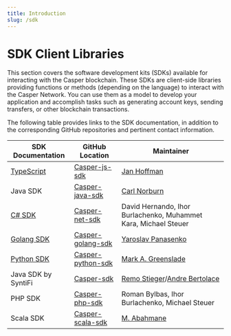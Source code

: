 ```yaml
---
title: Introduction
slug: /sdk
---
```


# SDK Client Libraries

This section covers the software development kits (SDKs) available for interacting with the Casper blockchain. These SDKs are client-side libraries providing functions or methods (depending on the language) to interact with the Casper Network. You can use them as a model to develop your application and accomplish tasks such as generating account keys, sending transfers, or other blockchain transactions.

The following table provides links to the SDK documentation, in addition to the corresponding GitHub repositories and pertinent contact information.

| SDK Documentation                                           | GitHub Location                                                             | Maintainer                                                                          |
|-------------------------------------------------------------|-----------------------------------------------------------------------------|-------------------------------------------------------------------------------------|
| [TypeScript](/dapp-dev-guide/building-dapps/sdk/script-sdk) | [Casper-js-sdk](https://github.com/casper-ecosystem/casper-js-sdk/)         | [Jan Hoffman](mailto:jan@hfmn.pl)                                                   |
| Java SDK                                                    | [Casper-java-sdk](https://github.com/casper-network/casper-java-sdk/)       | [Carl Norburn](mailto:carl.norburn@gmail.com)                                       |
| [C# SDK](/dapp-dev-guide/building-dapps/sdk/csharp-sdk)     | [Casper-net-sdk](https://github.com/make-software/casper-net-sdk)           | David Hernando, Ihor Burlachenko, Muhammet Kara, Michael Steuer                     |
| [Golang SDK](/dapp-dev-guide/building-dapps/sdk/go-sdk)     | [Casper-golang-sdk](https://github.com/casper-ecosystem/casper-golang-sdk/) | [Yaroslav Panasenko](mailto:yar.panasenko@gmail.com)                                |
| [Python SDK](/dapp-dev-guide/building-dapps/sdk/python-sdk) | [Casper-python-sdk](https://github.com/casper-network/casper-python-sdk/)   | [Mark A. Greenslade](mailto:mark@casper.network)                                    |
| Java SDK by SyntiFi                                         | [Casper-sdk](https://github.com/syntifi/casper-sdk)                         | [Remo Stieger](mailto:remo@syntifi.com)/[Andre Bertolace](mailto:andre@syntifi.com) |
| PHP SDK                                                     | [Casper-php-sdk](https://github.com/make-software/casper-php-sdk)           | Roman Bylbas, Ihor Burlachenko, Michael Steuer                                      |
| Scala SDK   | [Casper-scala-sdk](https://github.com/abahmanem/casper-scala-sdk)         | [M. Abahmane](mailto:elmabahma@gmail.com)                                          |
